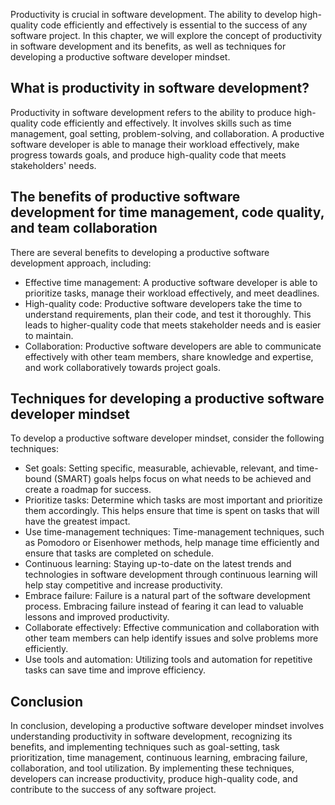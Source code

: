 
Productivity is crucial in software development. The ability to develop high-quality code efficiently and effectively is essential to the success of any software project. In this chapter, we will explore the concept of productivity in software development and its benefits, as well as techniques for developing a productive software developer mindset.

What is productivity in software development?
---------------------------------------------

Productivity in software development refers to the ability to produce high-quality code efficiently and effectively. It involves skills such as time management, goal setting, problem-solving, and collaboration. A productive software developer is able to manage their workload effectively, make progress towards goals, and produce high-quality code that meets stakeholders' needs.

The benefits of productive software development for time management, code quality, and team collaboration
---------------------------------------------------------------------------------------------------------

There are several benefits to developing a productive software development approach, including:

* Effective time management: A productive software developer is able to prioritize tasks, manage their workload effectively, and meet deadlines.
* High-quality code: Productive software developers take the time to understand requirements, plan their code, and test it thoroughly. This leads to higher-quality code that meets stakeholder needs and is easier to maintain.
* Collaboration: Productive software developers are able to communicate effectively with other team members, share knowledge and expertise, and work collaboratively towards project goals.

Techniques for developing a productive software developer mindset
-----------------------------------------------------------------

To develop a productive software developer mindset, consider the following techniques:

* Set goals: Setting specific, measurable, achievable, relevant, and time-bound (SMART) goals helps focus on what needs to be achieved and create a roadmap for success.
* Prioritize tasks: Determine which tasks are most important and prioritize them accordingly. This helps ensure that time is spent on tasks that will have the greatest impact.
* Use time-management techniques: Time-management techniques, such as Pomodoro or Eisenhower methods, help manage time efficiently and ensure that tasks are completed on schedule.
* Continuous learning: Staying up-to-date on the latest trends and technologies in software development through continuous learning will help stay competitive and increase productivity.
* Embrace failure: Failure is a natural part of the software development process. Embracing failure instead of fearing it can lead to valuable lessons and improved productivity.
* Collaborate effectively: Effective communication and collaboration with other team members can help identify issues and solve problems more efficiently.
* Use tools and automation: Utilizing tools and automation for repetitive tasks can save time and improve efficiency.

Conclusion
----------

In conclusion, developing a productive software developer mindset involves understanding productivity in software development, recognizing its benefits, and implementing techniques such as goal-setting, task prioritization, time management, continuous learning, embracing failure, collaboration, and tool utilization. By implementing these techniques, developers can increase productivity, produce high-quality code, and contribute to the success of any software project.
